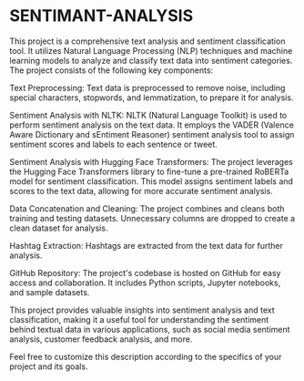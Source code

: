 # SENTIMANT-ANALYSIS

This project is a comprehensive text analysis and sentiment classification tool. It utilizes Natural Language Processing (NLP) techniques and machine learning models to analyze and classify text data into sentiment categories. The project consists of the following key components:

Text Preprocessing: Text data is preprocessed to remove noise, including special characters, stopwords, and lemmatization, to prepare it for analysis.

Sentiment Analysis with NLTK: NLTK (Natural Language Toolkit) is used to perform sentiment analysis on the text data. It employs the VADER (Valence Aware Dictionary and sEntiment Reasoner) sentiment analysis tool to assign sentiment scores and labels to each sentence or tweet.

Sentiment Analysis with Hugging Face Transformers: The project leverages the Hugging Face Transformers library to fine-tune a pre-trained RoBERTa model for sentiment classification. This model assigns sentiment labels and scores to the text data, allowing for more accurate sentiment analysis.

Data Concatenation and Cleaning: The project combines and cleans both training and testing datasets. Unnecessary columns are dropped to create a clean dataset for analysis.

Hashtag Extraction: Hashtags are extracted from the text data for further analysis.

GitHub Repository: The project's codebase is hosted on GitHub for easy access and collaboration. It includes Python scripts, Jupyter notebooks, and sample datasets.

This project provides valuable insights into sentiment analysis and text classification, making it a useful tool for understanding the sentiment behind textual data in various applications, such as social media sentiment analysis, customer feedback analysis, and more.

Feel free to customize this description according to the specifics of your project and its goals.





